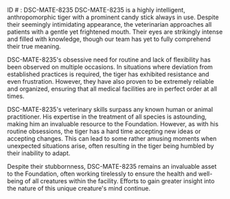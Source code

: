 ID # : DSC-MATE-8235
DSC-MATE-8235 is a highly intelligent, anthropomorphic tiger with a prominent candy stick always in use. Despite their seemingly intimidating appearance, the veterinarian approaches all patients with a gentle yet frightened mouth. Their eyes are strikingly intense and filled with knowledge, though our team has yet to fully comprehend their true meaning. 

DSC-MATE-8235's obsessive need for routine and lack of flexibility has been observed on multiple occasions. In situations where deviation from established practices is required, the tiger has exhibited resistance and even frustration. However, they have also proven to be extremely reliable and organized, ensuring that all medical facilities are in perfect order at all times.

DSC-MATE-8235's veterinary skills surpass any known human or animal practitioner. His expertise in the treatment of all species is astounding, making him an invaluable resource to the Foundation. However, as with his routine obsessions, the tiger has a hard time accepting new ideas or accepting changes. This can lead to some rather amusing moments when unexpected situations arise, often resulting in the tiger being humbled by their inability to adapt.

Despite their stubbornness, DSC-MATE-8235 remains an invaluable asset to the Foundation, often working tirelessly to ensure the health and well-being of all creatures within the facility. Efforts to gain greater insight into the nature of this unique creature's mind continue.